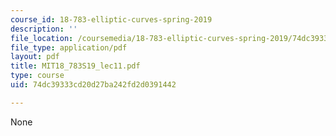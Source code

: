 ```yaml
---
course_id: 18-783-elliptic-curves-spring-2019
description: ''
file_location: /coursemedia/18-783-elliptic-curves-spring-2019/74dc39333cd20d27ba242fd2d0391442_MIT18_783S19_lec11.pdf
file_type: application/pdf
layout: pdf
title: MIT18_783S19_lec11.pdf
type: course
uid: 74dc39333cd20d27ba242fd2d0391442

---
```

None